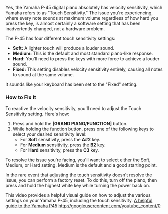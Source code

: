 Yes, the Yamaha P-45 digital piano absolutely has velocity sensitivity, which Yamaha refers to as "Touch Sensitivity." The issue you're experiencing, where every note sounds at maximum volume regardless of how hard you press the key, is almost certainly a software setting that has been inadvertently changed, not a hardware problem.

The P-45 has four different touch sensitivity settings:

* **Soft:** A lighter touch will produce a louder sound.
* **Medium:** This is the default and most standard piano-like response.
* **Hard:** You'll need to press the keys with more force to achieve a louder sound.
* **Fixed:** This setting disables velocity sensitivity entirely, causing all notes to sound at the same volume.

It sounds like your keyboard has been set to the "Fixed" setting.

### How to Fix It

To reactive the velocity sensitivity, you'll need to adjust the Touch Sensitivity setting. Here's how:

1.  Press and hold the **[GRAND PIANO/FUNCTION]** button.
2.  While holding the function button, press one of the following keys to select your desired sensitivity level:
    * For **Soft** sensitivity, press the **A#2** key.
    * For **Medium** sensitivity, press the **B2** key.
    * For **Hard** sensitivity, press the **C3** key.



To resolve the issue you're facing, you'll want to select either the Soft, Medium, or Hard setting. Medium is the default and a good starting point.

In the rare event that adjusting the touch sensitivity doesn't resolve the issue, you can perform a factory reset. To do this, turn off the piano, then press and hold the highest white key while turning the power back on.

This video provides a helpful visual guide on how to adjust the various settings on your Yamaha P-45, including the touch sensitivity.
[A helpful guide to the Yamaha P45](https://www.youtube.com/watch?v=MSv4qccgkrM)
http://googleusercontent.com/youtube_content/0